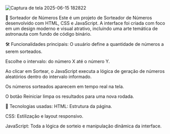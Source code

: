 ![Captura de tela 2025-06-15 182822](https://github.com/user-attachments/assets/4d469f9c-2181-4906-97ae-dfe4c0de21fa)



🎲 Sorteador de Números
Este é um projeto de Sorteador de Números desenvolvido com HTML, CSS e JavaScript.
A interface foi criada com foco em um design moderno e visual atrativo, incluindo uma arte temática de astronauta com fundo de código binário.

🛠️ Funcionalidades principais:
O usuário define a quantidade de números a serem sorteados.

Escolhe o intervalo: do número X até o número Y.

Ao clicar em Sortear, o JavaScript executa a lógica de geração de números aleatórios dentro do intervalo informado.

Os números sorteados aparecem em tempo real na tela.

O botão Reiniciar limpa os resultados para uma nova rodada.

🚀 Tecnologias usadas:
HTML: Estrutura da página.

CSS: Estilização e layout responsivo.

JavaScript: Toda a lógica de sorteio e manipulação dinâmica da interface.
